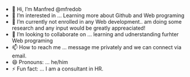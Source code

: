 - 👋 Hi, I’m Manfred @mfredob
- 👀 I’m interested in ... Learning more about Github and Web programing
- 🌱 I’m currently not enrolled in any Web development.. am doing some research and any input would be greatly appreaciated!
- 💞️ I’m looking to collaborate on ... learning and udnerstanding furhter Web programing
- 📫 How to reach me ... message me privately and we can connect via email.
- 😄 Pronouns: ... he/him
- ⚡ Fun fact: ... I am a consultant in HR.

<!---
mfredob/mfredob is a ✨ special ✨ repository because its `README.md` (this file) appears on your GitHub profile.
You can click the Preview link to take a look at your changes.
--->
